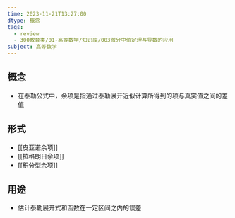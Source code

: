 ```yaml
---
time: 2023-11-21T13:27:00
dtype: 概念
tags:
  - review
  - 300教育类/01-高等数学/知识库/003微分中值定理与导数的应用
subject: 高等数学
---
```

## 概念
- 在泰勒公式中，余项是指通过泰勒展开近似计算所得到的项与真实值之间的差值
## 形式
- [[皮亚诺余项]]
- [[拉格朗日余项]]
- [[积分型余项]]
## 用途
- 估计泰勒展开式和函数在一定区间之内的误差
